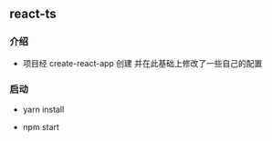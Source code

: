## react-ts


### 介绍

* 项目经 create-react-app 创建 并在此基础上修改了一些自己的配置

### 启动

* yarn install

* npm start